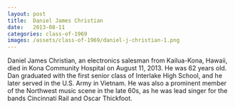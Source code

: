 ```yaml
---
layout: post
title:  Daniel James Christian
date:   2013-08-11
categories: class-of-1969
images: /assets/class-of-1969/daniel-j-christian-1.png
---
```

Daniel James Christian, an electronics salesman from Kailua-Kona, Hawaii, died in Kona Community Hospital on August 11, 2013.  He was 62 years old. Dan graduated with the first senior class of Interlake High School, and he later served in the U.S. Army in Vietnam.  He was also a prominent member of the Northwest music scene in the late 60s, as he was lead singer for the bands Cincinnati Rail and Oscar Thickfoot.
